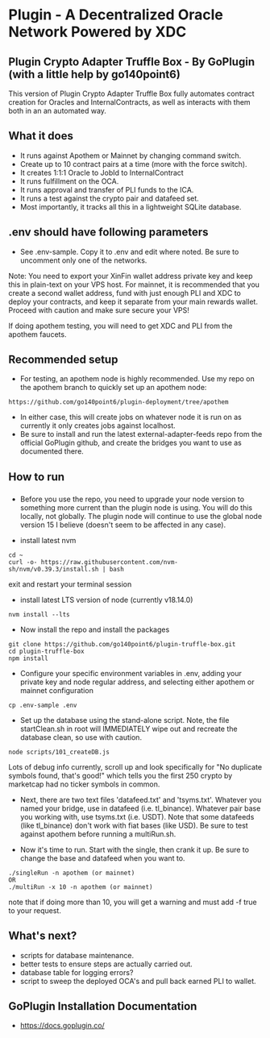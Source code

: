 # Plugin - A Decentralized Oracle Network Powered by XDC
## Plugin Crypto Adapter Truffle Box - By GoPlugin (with a little help by go140point6)

This version of Plugin Crypto Adapter Truffle Box fully automates contract creation for Oracles and InternalContracts, as well as interacts with them both in an an automated way.

## What it does
- It runs against Apothem or Mainnet by changing command switch.
- Create up to 10 contract pairs at a time (more with the force switch).
- It creates 1:1:1 Oracle to JobId to InternalContract
- It runs fulfillment on the OCA.
- It runs approval and transfer of PLI funds to the ICA.
- It runs a test against the crypto pair and datafeed set.
- Most importantly, it tracks all this in a lightweight SQLite database.

## .env should have following parameters
- See .env-sample.  Copy it to .env and edit where noted. Be sure to uncomment only one of the networks.

Note: You need to export your XinFin wallet address private key and keep this in plain-text on your VPS host.  For mainnet, it is recommended that you
create a second wallet address, fund with just enough PLI and XDC to deploy your contracts, and keep it separate from your main rewards wallet.
Proceed with caution and make sure secure your VPS!

If doing apothem testing, you will need to get XDC and PLI from the apothem faucets.

## Recommended setup

- For testing, an apothem node is highly recommended.  Use my repo on the apothem branch to quickly set up an apothem node:
```
https://github.com/go140point6/plugin-deployment/tree/apothem
```
- In either case, this will create jobs on whatever node it is run on as currently it only creates jobs against localhost.
- Be sure to install and run the latest external-adapter-feeds repo from the official GoPlugin github, and create the bridges you want to use as documented there.

## How to run

###
- Before you use the repo, you need to upgrade your node version to something more current than the plugin node is using.  You will do this locally, not globally.  The plugin node will continue to use the global node version 15 I believe (doesn't seem to be affected in any case).

- install latest nvm
```
cd ~
curl -o- https://raw.githubusercontent.com/nvm-sh/nvm/v0.39.3/install.sh | bash
```
exit and restart your terminal session

- install latest LTS version of node (currently v18.14.0)
```
nvm install --lts
```

- Now install the repo and install the packages
```
git clone https://github.com/go140point6/plugin-truffle-box.git
cd plugin-truffle-box
npm install
```

- Configure your specific environment variables in .env, adding your private key and node regular address, and selecting either apothem or mainnet configuration
```
cp .env-sample .env
```

- Set up the database using the stand-alone script.  Note, the file startClean.sh in root will IMMEDIATELY wipe out and recreate the database clean, so use with caution.
```
node scripts/101_createDB.js
```
Lots of debug info currently, scroll up and look specifically for "No duplicate symbols found, that's good!" which tells you the first 250 crypto by marketcap had no ticker symbols in common.

- Next, there are two text files 'datafeed.txt' and 'tsyms.txt'.  Whatever you named your bridge, use in datafeed (i.e. tl_binance).  Whatever pair base you working with, use tsyms.txt (i.e. USDT).  Note that some datafeeds (like tl_binance) don't work with fiat bases (like USD).  Be sure to test against apothem before running a multiRun.sh.

- Now it's time to run.  Start with the single, then crank it up.  Be sure to change the base and datafeed when you want to.
```
./singleRun -n apothem (or mainnet)
OR
./multiRun -x 10 -n apothem (or mainnet)
```
note that if doing more than 10, you will get a warning and must add -f true to your request.

## What's next?
- scripts for database maintenance.
- better tests to ensure steps are actually carried out.
- database table for logging errors?
- script to sweep the deployed OCA's and pull back earned PLI to wallet.

## GoPlugin Installation Documentation
- https://docs.goplugin.co/